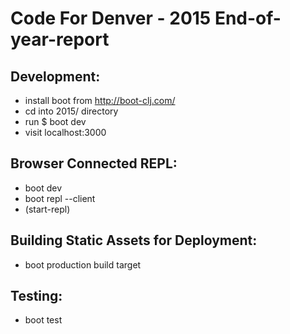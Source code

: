 # Code For Denver - 2015 End-of-year-report

## Development:

- install boot from http://boot-clj.com/
- cd into 2015/ directory
- run $ boot dev
- visit localhost:3000

## Browser Connected REPL:

- boot dev
- boot repl --client
- (start-repl)

## Building Static Assets for Deployment:

- boot production build target

## Testing:

- boot test
